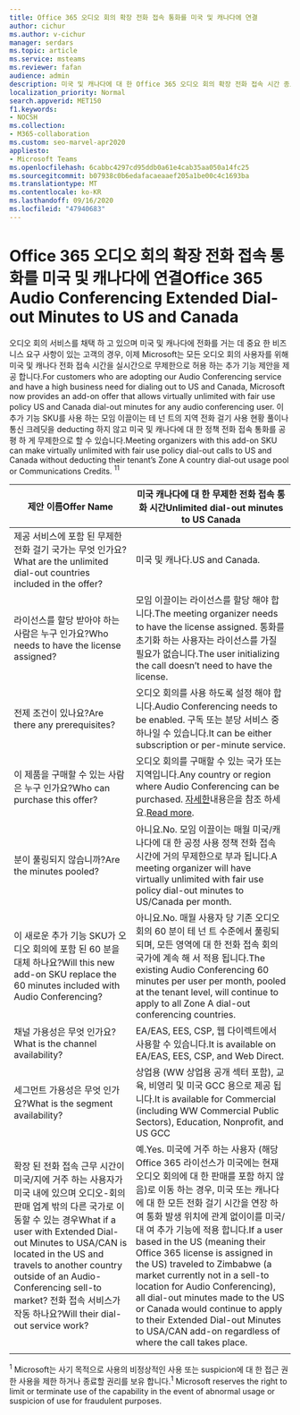 ```yaml
---
title: Office 365 오디오 회의 확장 전화 접속 통화를 미국 및 캐나다에 연결
author: cichur
ms.author: v-cichur
manager: serdars
ms.topic: article
ms.service: msteams
ms.reviewer: fafan
audience: admin
description: 미국 및 캐나다에 대 한 Office 365 오디오 회의 확장 전화 접속 시간 종료에 대해 알아봅니다.
localization_priority: Normal
search.appverid: MET150
f1.keywords:
- NOCSH
ms.collection:
- M365-collaboration
ms.custom: seo-marvel-apr2020
appliesto:
- Microsoft Teams
ms.openlocfilehash: 6cabbc4297cd95ddb0a61e4cab35aa050a14fc25
ms.sourcegitcommit: b07938c0b6edafacaeaaef205a1be00c4c1693ba
ms.translationtype: MT
ms.contentlocale: ko-KR
ms.lasthandoff: 09/16/2020
ms.locfileid: "47940683"
---
```

# <a name="office-365-audio-conferencing-extended-dial-out-minutes-to-us-and-canada"></a><span data-ttu-id="a3981-103">Office 365 오디오 회의 확장 전화 접속 통화를 미국 및 캐나다에 연결</span><span class="sxs-lookup"><span data-stu-id="a3981-103">Office 365 Audio Conferencing Extended Dial-out Minutes to US and Canada</span></span>

<span data-ttu-id="a3981-104">오디오 회의 서비스를 채택 하 고 있으며 미국 및 캐나다에 전화를 거는 데 중요 한 비즈니스 요구 사항이 있는 고객의 경우, 이제 Microsoft는 모든 오디오 회의 사용자를 위해 미국 및 캐나다 전화 접속 시간을 실시간으로 무제한으로 허용 하는 추가 기능 제안을 제공 합니다.</span><span class="sxs-lookup"><span data-stu-id="a3981-104">For customers who are adopting our Audio Conferencing service and have a high business need for dialing out to US and Canada, Microsoft now provides an add-on offer that allows virtually unlimited with fair use policy US and Canada dial-out minutes for any audio conferencing user.</span></span> <span data-ttu-id="a3981-105">이 추가 기능 SKU를 사용 하는 모임 이끌이는 테 넌 트의 지역 전화 걸기 사용 현황 풀이나 통신 크레딧을 deducting 하지 않고 미국 및 캐나다에 대 한 정책 전화 접속 통화를 공평 하 게 무제한으로 할 수 있습니다.</span><span class="sxs-lookup"><span data-stu-id="a3981-105">Meeting organizers with this add-on SKU can make virtually unlimited with fair use policy dial-out calls to US and Canada without deducting their tenant’s Zone A country dial-out usage pool or Communications Credits.</span></span> <span data-ttu-id="a3981-106"><sup>1</sup></span><span class="sxs-lookup"><span data-stu-id="a3981-106"><sup>1</sup></span></span>

|<span data-ttu-id="a3981-107">제안 이름</span><span class="sxs-lookup"><span data-stu-id="a3981-107">Offer Name</span></span> | <span data-ttu-id="a3981-108">미국 캐나다에 대 한 무제한 전화 접속 통화 시간</span><span class="sxs-lookup"><span data-stu-id="a3981-108">Unlimited dial-out minutes to US Canada</span></span> |
|-----|------|
| <span data-ttu-id="a3981-109">제공 서비스에 포함 된 무제한 전화 걸기 국가는 무엇 인가요?</span><span class="sxs-lookup"><span data-stu-id="a3981-109">What are the unlimited dial-out countries included in the offer?</span></span>| <span data-ttu-id="a3981-110">미국 및 캐나다.</span><span class="sxs-lookup"><span data-stu-id="a3981-110">US and Canada.</span></span>|
| <span data-ttu-id="a3981-111">라이선스를 할당 받아야 하는 사람은 누구 인가요?</span><span class="sxs-lookup"><span data-stu-id="a3981-111">Who needs to have the license assigned?</span></span> | <span data-ttu-id="a3981-112">모임 이끌이는 라이선스를 할당 해야 합니다.</span><span class="sxs-lookup"><span data-stu-id="a3981-112">The meeting organizer needs to have the license assigned.</span></span> <span data-ttu-id="a3981-113">통화를 초기화 하는 사용자는 라이선스를 가질 필요가 없습니다.</span><span class="sxs-lookup"><span data-stu-id="a3981-113">The user initializing the call doesn’t need to have the license.</span></span> |
| <span data-ttu-id="a3981-114">전제 조건이 있나요?</span><span class="sxs-lookup"><span data-stu-id="a3981-114">Are there any prerequisites?</span></span> | <span data-ttu-id="a3981-115">오디오 회의를 사용 하도록 설정 해야 합니다.</span><span class="sxs-lookup"><span data-stu-id="a3981-115">Audio Conferencing needs to be enabled.</span></span> <span data-ttu-id="a3981-116">구독 또는 분당 서비스 중 하나일 수 있습니다.</span><span class="sxs-lookup"><span data-stu-id="a3981-116">It can be either subscription or per-minute service.</span></span>|
| <span data-ttu-id="a3981-117">이 제품을 구매할 수 있는 사람은 누구 인가요?</span><span class="sxs-lookup"><span data-stu-id="a3981-117">Who can purchase this offer?</span></span> | <span data-ttu-id="a3981-118">오디오 회의를 구매할 수 있는 국가 또는 지역입니다.</span><span class="sxs-lookup"><span data-stu-id="a3981-118">Any country or region where Audio Conferencing can be purchased.</span></span> <span data-ttu-id="a3981-119">[자세한](country-and-region-availability-for-audio-conferencing-and-calling-plans/country-and-region-availability-for-audio-conferencing-and-calling-plans.md)내용은을 참조 하세요.</span><span class="sxs-lookup"><span data-stu-id="a3981-119">[Read more](country-and-region-availability-for-audio-conferencing-and-calling-plans/country-and-region-availability-for-audio-conferencing-and-calling-plans.md).</span></span>|
| <span data-ttu-id="a3981-120">분이 풀링되지 않습니까?</span><span class="sxs-lookup"><span data-stu-id="a3981-120">Are the minutes pooled?</span></span>  |<span data-ttu-id="a3981-121">아니요.</span><span class="sxs-lookup"><span data-stu-id="a3981-121">No.</span></span> <span data-ttu-id="a3981-122">모임 이끌이는 매월 미국/캐나다에 대 한 공정 사용 정책 전화 접속 시간에 거의 무제한으로 부과 됩니다.</span><span class="sxs-lookup"><span data-stu-id="a3981-122">A meeting organizer will have virtually unlimited with fair use policy dial-out minutes to US/Canada per month.</span></span> |
| <span data-ttu-id="a3981-123">이 새로운 추가 기능 SKU가 오디오 회의에 포함 된 60 분을 대체 하나요?</span><span class="sxs-lookup"><span data-stu-id="a3981-123">Will this new add-on SKU replace the 60 minutes included with Audio Conferencing?</span></span> | <span data-ttu-id="a3981-124">아니요.</span><span class="sxs-lookup"><span data-stu-id="a3981-124">No.</span></span> <span data-ttu-id="a3981-125">매월 사용자 당 기존 오디오 회의 60 분이 테 넌 트 수준에서 풀링되 되며, 모든 영역에 대 한 전화 접속 회의 국가에 계속 해 서 적용 됩니다.</span><span class="sxs-lookup"><span data-stu-id="a3981-125">The existing Audio Conferencing 60 minutes per user per month, pooled at the tenant level, will continue to apply to all Zone A dial-out conferencing countries.</span></span>|
| <span data-ttu-id="a3981-126">채널 가용성은 무엇 인가요?</span><span class="sxs-lookup"><span data-stu-id="a3981-126">What is the channel availability?</span></span>  | <span data-ttu-id="a3981-127">EA/EAS, EES, CSP, 웹 다이렉트에서 사용할 수 있습니다.</span><span class="sxs-lookup"><span data-stu-id="a3981-127">It is available on EA/EAS, EES, CSP, and Web Direct.</span></span>  |
| <span data-ttu-id="a3981-128">세그먼트 가용성은 무엇 인가요?</span><span class="sxs-lookup"><span data-stu-id="a3981-128">What is the segment availability?</span></span> | <span data-ttu-id="a3981-129">상업용 (WW 상업용 공개 섹터 포함), 교육, 비영리 및 미국 GCC 용으로 제공 됩니다.</span><span class="sxs-lookup"><span data-stu-id="a3981-129">It is available for Commercial (including WW Commercial Public Sectors), Education, Nonprofit, and US GCC</span></span> |
| <span data-ttu-id="a3981-130">확장 된 전화 접속 근무 시간이 미국/지에 거주 하는 사용자가 미국 내에 있으며 오디오-회의 판매 업계 밖의 다른 국가로 이동할 수 있는 경우</span><span class="sxs-lookup"><span data-stu-id="a3981-130">What if a user with Extended Dial-out Minutes to USA/CAN is located in the US and travels to another country outside of an Audio-Conferencing sell-to market?</span></span> <span data-ttu-id="a3981-131">전화 접속 서비스가 작동 하나요?</span><span class="sxs-lookup"><span data-stu-id="a3981-131">Will their dial-out service work?</span></span> | <span data-ttu-id="a3981-132">예.</span><span class="sxs-lookup"><span data-stu-id="a3981-132">Yes.</span></span> <span data-ttu-id="a3981-133">미국에 거주 하는 사용자 (해당 Office 365 라이선스가 미국에는 현재 오디오 회의에 대 한 판매를 포함 하지 않음)로 이동 하는 경우, 미국 또는 캐나다에 대 한 모든 전화 걸기 시간을 연장 하 여 통화 발생 위치에 관계 없이이를 미국/대 여 추가 기능에 적용 합니다.</span><span class="sxs-lookup"><span data-stu-id="a3981-133">If a user based in the US (meaning their Office 365 license is assigned in the US) traveled to Zimbabwe (a market currently not in a sell-to location for Audio Conferencing), all dial-out minutes made to the US or Canada would continue to apply to their Extended Dial-out Minutes to USA/CAN add-on regardless of where the call takes place.</span></span> |
|||

<span data-ttu-id="a3981-134"><sup>1</sup> Microsoft는 사기 목적으로 사용의 비정상적인 사용 또는 suspicion에 대 한 접근 권한 사용을 제한 하거나 종료할 권리를 보유 합니다.</span><span class="sxs-lookup"><span data-stu-id="a3981-134"><sup>1</sup> Microsoft reserves the right to limit or terminate use of the capability in the event of abnormal usage or suspicion of use for fraudulent purposes.</span></span>
